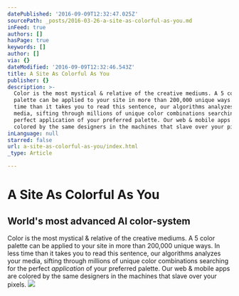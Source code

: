 ```yaml
---
datePublished: '2016-09-09T12:32:47.025Z'
sourcePath: _posts/2016-03-26-a-site-as-colorful-as-you.md
inFeed: true
authors: []
hasPage: true
keywords: []
author: []
via: {}
dateModified: '2016-09-09T12:32:46.543Z'
title: A Site As Colorful As You
publisher: {}
description: >-
  Color is the most mystical & relative of the creative mediums. A 5 color
  palette can be applied to your site in more than 200,000 unique ways. In less
  time than it takes you to read this sentence, our algorithms analyzes your
  media, sifting through millions of unique color combinations searching for the
  perfect application of your preferred palette. Our web & mobile apps are
  colored by the same designers in the machines that slave over your pixels.
inLanguage: null
starred: false
url: a-site-as-colorful-as-you/index.html
_type: Article

---
```

# A Site As Colorful As You

## World's most advanced AI color-system

Color is the most mystical & relative of the creative mediums. A 5 color palette can be applied to your site in more than 200,000 unique ways. In less time than it takes you to read this sentence, our algorithms analyzes your media, sifting through millions of unique color combinations searching for the perfect _application_ of your preferred palette. Our web & mobile apps are colored by the same designers in the machines that slave over your pixels.
![](https://the-grid-user-content.s3-us-west-2.amazonaws.com/edb2e99d-1f05-47d9-a262-6c894931e488.jpg)
